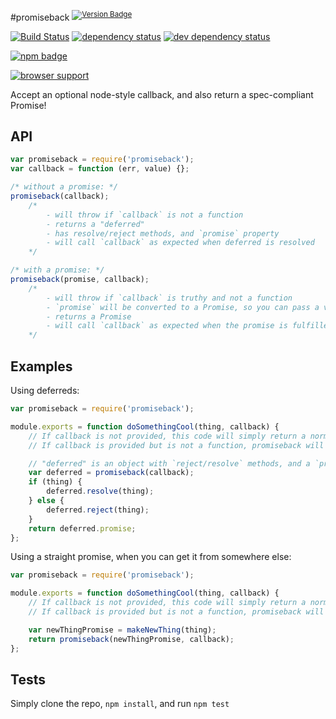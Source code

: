 #promiseback <sup>[![Version Badge][npm-version-svg]][npm-url]</sup>

[![Build Status][travis-svg]][travis-url]
[![dependency status][deps-svg]][deps-url]
[![dev dependency status][dev-deps-svg]][dev-deps-url]

[![npm badge][11]][npm-url]

[![browser support][9]][10]

Accept an optional node-style callback, and also return a spec-compliant Promise!

## API
```js
var promiseback = require('promiseback');
var callback = function (err, value) {};

/* without a promise: */
promiseback(callback);
	/*
		- will throw if `callback` is not a function
		- returns a "deferred"
		- has resolve/reject methods, and `promise` property
		- will call `callback` as expected when deferred is resolved
	*/

/* with a promise: */
promiseback(promise, callback);
	/*
		- will throw if `callback` is truthy and not a function
		- `promise` will be converted to a Promise, so you can pass a value as well
		- returns a Promise
		- will call `callback` as expected when the promise is fulfilled
	*/
```

## Examples

Using deferreds:
```js
var promiseback = require('promiseback');

module.exports = function doSomethingCool(thing, callback) {
	// If callback is not provided, this code will simply return a normal promise.
	// If callback is provided but is not a function, promiseback will immediately throw a TypeError.

	// "deferred" is an object with `reject/resolve` methods, and a `promise` property.
	var deferred = promiseback(callback);
	if (thing) {
		deferred.resolve(thing);
	} else {
		deferred.reject(thing);
	}
	return deferred.promise;
};
```

Using a straight promise, when you can get it from somewhere else:
```js
var promiseback = require('promiseback');

module.exports = function doSomethingCool(thing, callback) {
	// If callback is not provided, this code will simply return a normal promise.
	// If callback is provided but is not a function, promiseback will immediately throw a TypeError.

	var newThingPromise = makeNewThing(thing);
	return promiseback(newThingPromise, callback);
};
```

## Tests
Simply clone the repo, `npm install`, and run `npm test`

[npm-url]: https://npmjs.org/package/promiseback
[npm-version-svg]: http://vb.teelaun.ch/ljharb/promiseback.svg
[travis-svg]: https://travis-ci.org/ljharb/promiseback.svg
[travis-url]: https://travis-ci.org/ljharb/promiseback
[deps-svg]: https://david-dm.org/ljharb/promiseback.svg
[deps-url]: https://david-dm.org/ljharb/promiseback
[dev-deps-svg]: https://david-dm.org/ljharb/promiseback/dev-status.svg
[dev-deps-url]: https://david-dm.org/ljharb/promiseback#info=devDependencies
[9]: https://ci.testling.com/ljharb/promiseback.png
[10]: https://ci.testling.com/ljharb/promiseback
[11]: https://nodei.co/npm/promiseback.png?downloads=true&stars=true

